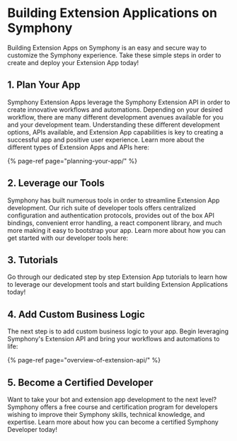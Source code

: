 # Building Extension Applications on Symphony

Building Extension Apps on Symphony is an easy and secure way to customize the Symphony experience. Take these simple steps in order to create and deploy your Extension App today!

## 1.  Plan Your App

Symphony Extension Apps leverage the Symphony Extension API in order to create innovative workflows and automations. Depending on your desired workflow, there are many different development avenues available for you and your development team. Understanding these different development options, APIs available, and Extension App capabilities is key to creating a successful app and positive user experience. Learn more about the different types of Extension Apps and APIs here:

{% page-ref page="planning-your-app/" %}

## 2.  Leverage our Tools

Symphony has built numerous tools in order to streamline Extension App development. Our rich suite of developer tools offers centralized configuration and authentication protocols, provides out of the box API bindings, convenient error handling, a react component library, and much more making it easy to bootstrap your app. Learn more about how you can get started with our developer tools here:

## 3. Tutorials

Go through our dedicated step by step Extension App tutorials to learn how to leverage our development tools and start building Extension Applications today!

## 4.  Add Custom Business Logic

The next step is to add custom business logic to your app. Begin leveraging Symphony's Extension API and bring your workflows and automations to life:

{% page-ref page="overview-of-extension-api/" %}

## 5.  Become a Certified Developer

Want to take your bot and extension app development to the next level? Symphony offers a free course and certification program for developers wishing to improve their Symphony skills, technical knowledge, and expertise.  Learn more about how you can become a certified Symphony Developer today!

